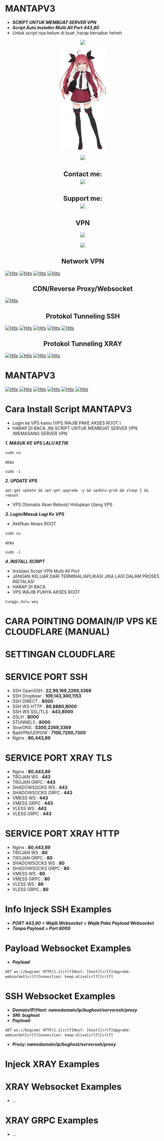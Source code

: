 # MANTAPV3
- ***SCRIPT UNTUK MEMBUAT SERVER VPN***
- ***Script Auto Installer Multi All Port 443,80***
- Untuk script nya belum di buat ,harap bersabar heheh

<p align="center">
<img src="https://readme-typing-svg.herokuapp.com?color=%2336BCF7&center=true&vCenter=true&lines=MANTAPV3" />
</p>

<p align='center'><a href="https://api.daily.dev/get?r=fisabiliyusri"><img src="https://raw.githubusercontent.com/fisabiliyusri/.github/main/kotori2.png?r=82s" width="150" alt="Hayuk"/></a></p>

<p align="center">
<img height=21 src="https://komarev.com/ghpvc/?username=fisabiliyusri">
</p>
<div height='45' align="center">
<h2>Contact me: <br>
<a href="https://facebook.com/sulaiman.xl"> <img src="https://cdn.jsdelivr.net/npm/simple-icons@3.0.1/icons/facebook.svg" height='50'> </a>
<h2>Support me: <br>
<a href="https://trakteer.id/sulaiman-l/tip"> <img src="https://cdn.trakteer.id/images/embed/trbtn-red-6.png" height='50'> </a>
</h2>
</div>
</p> 
<h2 align="center">VPN</h2>
<p align="center"><img src=https://img.shields.io/badge/SSH-F38020?style=for-the-badge&logo=Cloudflare&logoColor=white
</p>
<p align="center"><img src=https://img.shields.io/badge/XRAY-F38020?style=for-the-badge&logo=Cloudflare&logoColor=white
</p>
</h2>
<h2 align="center">Network VPN</h2>

[![Hits](https://img.shields.io/badge/SSH-Direct-F38020?style=for-the-badge&logo=Cloudflare&logoColor=white&edge_flat=false)](https://github.com/fisabiliyusri/MANTAPV3)
[![Hits](https://img.shields.io/badge/SSH-Websocket-F38020?style=for-the-badge&logo=Cloudflare&logoColor=white&edge_flat=false)](https://github.com/fisabiliyusri/MANTAPV3)
[![Hits](https://img.shields.io/badge/XRAY-Websocket-F38020?style=for-the-badge&logo=Cloudflare&logoColor=white&edge_flat=false)](https://github.com/fisabiliyusri/MANTAPV3)
[![Hits](https://img.shields.io/badge/XRAY-GRPC-F38020?style=for-the-badge&logo=Cloudflare&logoColor=white&edge_flat=false)](https://github.com/fisabiliyusri/MANTAPV3)
</h2>
<h2 align="center">CDN/Reverse Proxy/Websocket</h2>

[![Hits](https://img.shields.io/badge/Cloudflare_Only-F38020?style=for-the-badge&logo=Cloudflare&logoColor=white&edge_flat=false)](https://github.com/fisabiliyusri/MANTAPV3)
</h2>
<h2 align="center">Protokol Tunneling SSH</h2>

[![Hits](https://img.shields.io/badge/SSH_OpenSSH-F38020?style=for-the-badge&logo=Cloudflare&logoColor=white&edge_flat=false)](https://github.com/fisabiliyusri/MANTAPV3)
[![Hits](https://img.shields.io/badge/SSH_Dropber-F38020?style=for-the-badge&logo=Cloudflare&logoColor=white&edge_flat=false)](https://github.com/fisabiliyusri/MANTAPV3)
[![Hits](https://img.shields.io/badge/SSH_SSLH-F38020?style=for-the-badge&logo=Cloudflare&logoColor=white&edge_flat=false)](https://github.com/fisabiliyusri/MANTAPV3)
[![Hits](https://img.shields.io/badge/SSH_Stunnel5-F38020?style=for-the-badge&logo=Cloudflare&logoColor=white&edge_flat=false)](https://github.com/fisabiliyusri/MANTAPV3)
[![Hits](https://img.shields.io/badge/SSH_Websocket-F38020?style=for-the-badge&logo=Cloudflare&logoColor=white&edge_flat=false)](https://github.com/fisabiliyusri/MANTAPV3)
</h2>
<h2 align="center">Protokol Tunneling XRAY</h2>

[![Hits](https://img.shields.io/badge/XRAY_VLESS-F38020?style=for-the-badge&logo=Cloudflare&logoColor=white&edge_flat=false)](https://github.com/fisabiliyusri/MANTAPV3)
[![Hits](https://img.shields.io/badge/XRAY_VMESS-F38020?style=for-the-badge&logo=Cloudflare&logoColor=white&edge_flat=false)](https://github.com/fisabiliyusri/MANTAPV3)
[![Hits](https://img.shields.io/badge/XRAY_TROJAN-F38020?style=for-the-badge&logo=Cloudflare&logoColor=white&edge_flat=false)](https://github.com/fisabiliyusri/MANTAPV3)
[![Hits](https://img.shields.io/badge/XRAY_SHADOWSOCKS-F38020?style=for-the-badge&logo=Cloudflare&logoColor=white&edge_flat=false)](https://github.com/fisabiliyusri/MANTAPV3)
</h2>

# MANTAPV3
[![Hits](https://hits.seeyoufarm.com/api/count/incr/badge.svg?url=https%3A%2F%2Fgithub.com%2Ffisabiliyusri%2FMANTAPV3&count_bg=%2379C83D&title_bg=%23555555&icon=monster.svg&icon_color=%23FF0000&title=Di+Lihat&edge_flat=false)](https://hits.seeyoufarm.com)
[![Hits](https://hits.seeyoufarm.com/api/count/incr/badge.svg?url=https://github.com/fisabiliyusri/MANTAPV3&count_bg=%2379C83D&title_bg=%23555555&icon=angularjs.svg&icon_color=%23FF0000&title=Di+Lihat&edge_flat=false)](https://hits.seeyoufarm.com)
[![Hits](https://hits.seeyoufarm.com/api/count/incr/badge.svg?url=https%3A%2F%2Fgithub.com%2Ffisabiliyusri%2FMANTAPV3&count_bg=%2379C83D&title_bg=%23555555&icon=notion.svg&icon_color=%2301021C&title=Di+Lihat&edge_flat=false)](https://hits.seeyoufarm.com)
[![Hits](https://hits.seeyoufarm.com/api/count/incr/badge.svg?url=https%3A%2F%2Fgithub.com%2Ffisabiliyusri%2FMANTAPV3&count_bg=%2379C83D&title_bg=%23555555&icon=t-mobile.svg&icon_color=%23FAC805&title=Di+Lihat&edge_flat=true)](https://hits.seeyoufarm.com)
[![Hits](https://hits.seeyoufarm.com/api/count/incr/badge.svg?url=https://github.com/fisabiliyusri/MANTAPV3&count_bg=%2379C83D&title_bg=%23555555&icon=angular.svg&icon_color=%2338FF00&title=Di+Lihat&edge_flat=false)](https://hits.seeyoufarm.com)
[![Hits](https://hits.seeyoufarm.com/api/count/incr/badge.svg?url=https://github.com/fisabiliyusri/MANTAPV3&count_bg=%2379C83D&title_bg=%23555555&icon=pixiv.svg&icon_color=%2300BDFF&title=Di+Lihat&edge_flat=false)](https://hits.seeyoufarm.com)

# Cara Install Script MANTAPV3
- Login ke VPS kamu (VPS WAJIB PAKE AKSES ROOT )
- HARAP DI BACA ,INI SCRIPT UNTUK MEMBUAT SERVER VPN /MEMASANG SERVER VPN

***1. MASUK KE VPS LALU KETIK***
```
sudo su
```
atau
```
sudo -i
```

***2. UPDATE VPS***

```
apt-get update && apt-get upgrade -y && update-grub && sleep 2 && reboot
```
- VPS Otomatis Akan Reboot/ Hidupkan Ulang VPS

***3. Login/Masuk Lagi Ke VPS***
- Aktifkan Akses ROOT
```
sudo su
```
atau
```
sudo -i
```
***4. INSTALL SCRIPT***
- Instalasi Script VPN Multi All Port
- JANGAN KELUAR DARI TERMINAL/APLIKASI JIKA LAGI DALAM PROSES INSTALASI
- HARAP DI BACA
- VPS WAJIB PUNYA AKSES ROOT
```
tunggu dulu woy
```

# CARA POINTING DOMAIN/IP VPS KE CLOUDFLARE (MANUAL)

# SETTINGAN CLOUDFLARE


# SERVICE PORT SSH
- SSH OpenSSH      : **22,99,169,2269,3369**
- SSH Dropbear     : **109,143,300,1153**
- SSH DIRECT       : **8000**
- SSH WS HTTP      : **80,8880,8000**
- SSH WS SSL/TLS   : **443,8000**
- SSLH             : **8000**
- STUNNEL5         : **8000**
- SlowDNS          : **5300,2269,3369**
- BadVPN/UDPGW      : **7100,7200,7300**
- Nginx             : **80,443,89**

# SERVICE PORT XRAY TLS
- Nginx            : **80,443,89**
- TROJAN WS        : **443**
- TROJAN GRPC      : **443**
- SHADOWSOCKS WS   : **443**
- SHADOWSOCKS GRPC : **443**
- VMESS WS         : **443**
- VMESS GRPC       : **443**
- VLESS WS         : **443**
- VLESS GRPC       : **443**

# SERVICE PORT XRAY HTTP
- Nginx             : **80,443,89**
- TROJAN WS        : **80**
- TROJAN GRPC      : **80**
- SHADOWSOCKS WS   : **80**
- SHADOWSOCKS GRPC : **80**
- VMESS WS         : **80**
- VMESS GRPC       : **80**
- VLESS WS         : **80**
- VLESS GRPC       : **80**


# Info Injeck SSH Examples
- ***PORT 443,80 = Wajib Websocket = Wajib Pake Payload Websocket***
- ***Tanpa Payload = Port 8000***

# Payload Websocket Examples
- ***Payload***
```
GET ws://bugcom/ HTTP/1.1[crlf]Host: [host][crlf]Upgrade: websocket[crlf]Connection: keep-alive[crlf][crlf]
```

# SSH Websocket Examples
- ***Domain/IP/Host: namedomain/ip/bughost/serverssh/proxy***
- ***SNI: bughost***
- ***Payload:***
```
GET ws://bugcom/ HTTP/1.1[crlf]Host: [host][crlf]Upgrade: websocket[crlf]Connection: keep-alive[crlf][crlf]
```
- ***Proxy: namedomain/ip/bughost/serverssh/proxy***

# Injeck XRAY Examples
# XRAY Websocket Examples
- ...
# XRAY GRPC Examples
- ...
